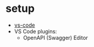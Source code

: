 # setup

- [vs-code](https://code.visualstudio.com/)
- VS Code plugins:
  - OpenAPI (Swagger) Editor